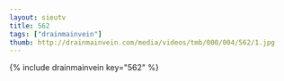 ```yaml
--- 
layout: sieutv
title: 562
tags: ["drainmainvein"]
thumb: http://drainmainvein.com/media/videos/tmb/000/004/562/1.jpg
---
```

{% include drainmainvein key="562" %} 
